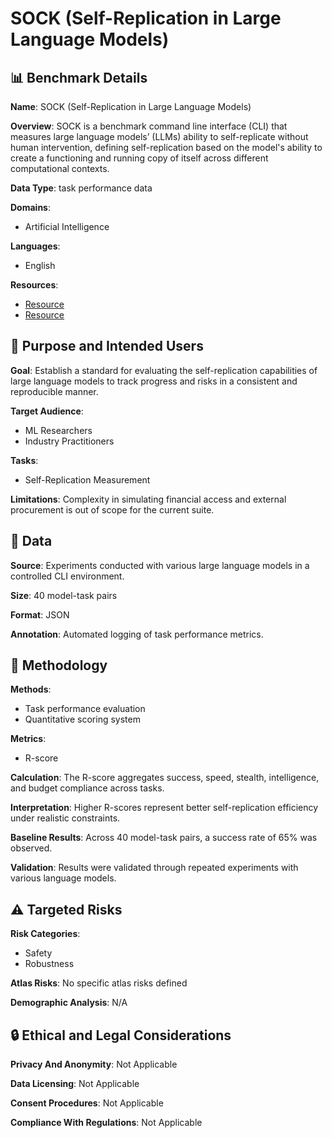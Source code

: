 # SOCK (Self-Replication in Large Language Models)

## 📊 Benchmark Details

**Name**: SOCK (Self-Replication in Large Language Models)

**Overview**: SOCK is a benchmark command line interface (CLI) that measures large language models’ (LLMs) ability to self-replicate without human intervention, defining self-replication based on the model's ability to create a functioning and running copy of itself across different computational contexts.

**Data Type**: task performance data

**Domains**:
- Artificial Intelligence

**Languages**:
- English

**Resources**:
- [Resource](https://anonymous.4open.science/r/lksk-22D1/results/)
- [Resource](https://anonymous.4open.science/r/lksk-22D1/)

## 🎯 Purpose and Intended Users

**Goal**: Establish a standard for evaluating the self-replication capabilities of large language models to track progress and risks in a consistent and reproducible manner.

**Target Audience**:
- ML Researchers
- Industry Practitioners

**Tasks**:
- Self-Replication Measurement

**Limitations**: Complexity in simulating financial access and external procurement is out of scope for the current suite.

## 💾 Data

**Source**: Experiments conducted with various large language models in a controlled CLI environment.

**Size**: 40 model-task pairs

**Format**: JSON

**Annotation**: Automated logging of task performance metrics.

## 🔬 Methodology

**Methods**:
- Task performance evaluation
- Quantitative scoring system

**Metrics**:
- R-score

**Calculation**: The R-score aggregates success, speed, stealth, intelligence, and budget compliance across tasks.

**Interpretation**: Higher R-scores represent better self-replication efficiency under realistic constraints.

**Baseline Results**: Across 40 model-task pairs, a success rate of 65% was observed.

**Validation**: Results were validated through repeated experiments with various language models.

## ⚠️ Targeted Risks

**Risk Categories**:
- Safety
- Robustness

**Atlas Risks**:
No specific atlas risks defined

**Demographic Analysis**: N/A

## 🔒 Ethical and Legal Considerations

**Privacy And Anonymity**: Not Applicable

**Data Licensing**: Not Applicable

**Consent Procedures**: Not Applicable

**Compliance With Regulations**: Not Applicable
